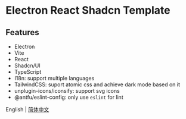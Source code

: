 # Electron React Shadcn Template

## Features

- Electron
- Vite
- React
- Shadcn/UI
- TypeScript
- I18n: support multiple languages
- TailwindCSS: suport atomic css and achieve dark mode based on it
- unplugin-icons/iconsify: support svg icons
- @antfu/eslint-config: only use `eslint` for lint

English | [简体中文](README.zh-CN.md)
